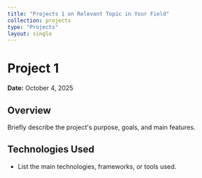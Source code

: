 ```yaml
---
title: "Projects 1 on Relevant Topic in Your Field"
collection: projects
type: "Projects"
layout: single
---
```


# Project 1

**Date:** October 4, 2025

## Overview

Briefly describe the project's purpose, goals, and main features.

## Technologies Used

- List the main technologies, frameworks, or tools used.
